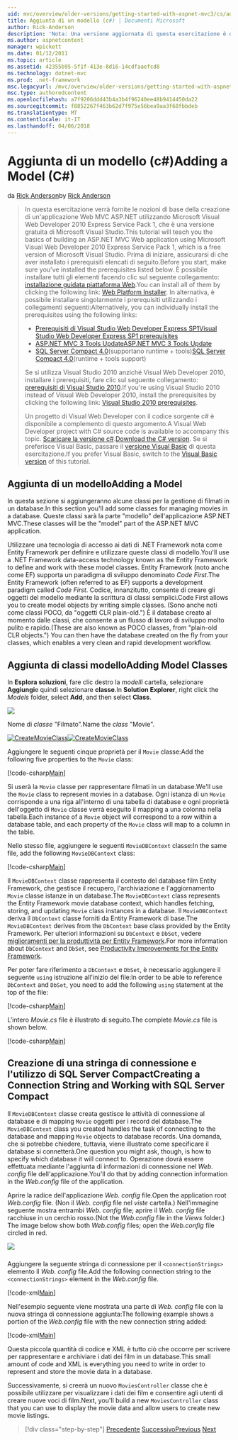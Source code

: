 ```yaml
---
uid: mvc/overview/older-versions/getting-started-with-aspnet-mvc3/cs/adding-a-model
title: Aggiunta di un modello (c#) | Documenti Microsoft
author: Rick-Anderson
description: 'Nota: Una versione aggiornata di questa esercitazione è disponibile qui che utilizza ASP.NET MVC 5 e Visual Studio 2013. È più sicuro, molto più semplice seguire e demo...'
ms.author: aspnetcontent
manager: wpickett
ms.date: 01/12/2011
ms.topic: article
ms.assetid: 42355b95-5f1f-413e-8d16-14cdfaaefcd8
ms.technology: dotnet-mvc
ms.prod: .net-framework
msc.legacyurl: /mvc/overview/older-versions/getting-started-with-aspnet-mvc3/cs/adding-a-model
msc.type: authoredcontent
ms.openlocfilehash: a7f9206ddd43b4a3b4f96240ee48b9414450da22
ms.sourcegitcommit: f8852267f463b62d7f975e56bea9aa3f68fbbdeb
ms.translationtype: MT
ms.contentlocale: it-IT
ms.lasthandoff: 04/06/2018
---
```

<a name="adding-a-model-c"></a><span data-ttu-id="29c39-104">Aggiunta di un modello (c#)</span><span class="sxs-lookup"><span data-stu-id="29c39-104">Adding a Model (C#)</span></span>
====================
<span data-ttu-id="29c39-105">da [Rick Anderson](https://github.com/Rick-Anderson)</span><span class="sxs-lookup"><span data-stu-id="29c39-105">by [Rick Anderson](https://github.com/Rick-Anderson)</span></span>

> <span data-ttu-id="29c39-106">In questa esercitazione verrà fornite le nozioni di base della creazione di un'applicazione Web MVC ASP.NET utilizzando Microsoft Visual Web Developer 2010 Express Service Pack 1, che è una versione gratuita di Microsoft Visual Studio.</span><span class="sxs-lookup"><span data-stu-id="29c39-106">This tutorial will teach you the basics of building an ASP.NET MVC Web application using Microsoft Visual Web Developer 2010 Express Service Pack 1, which is a free version of Microsoft Visual Studio.</span></span> <span data-ttu-id="29c39-107">Prima di iniziare, assicurarsi di che aver installato i prerequisiti elencati di seguito.</span><span class="sxs-lookup"><span data-stu-id="29c39-107">Before you start, make sure you've installed the prerequisites listed below.</span></span> <span data-ttu-id="29c39-108">È possibile installare tutti gli elementi facendo clic sul seguente collegamento: [installazione guidata piattaforma Web](https://www.microsoft.com/web/gallery/install.aspx?appid=VWD2010SP1Pack).</span><span class="sxs-lookup"><span data-stu-id="29c39-108">You can install all of them by clicking the following link: [Web Platform Installer](https://www.microsoft.com/web/gallery/install.aspx?appid=VWD2010SP1Pack).</span></span> <span data-ttu-id="29c39-109">In alternativa, è possibile installare singolarmente i prerequisiti utilizzando i collegamenti seguenti:</span><span class="sxs-lookup"><span data-stu-id="29c39-109">Alternatively, you can individually install the prerequisites using the following links:</span></span>
> 
> - [<span data-ttu-id="29c39-110">Prerequisiti di Visual Studio Web Developer Express SP1</span><span class="sxs-lookup"><span data-stu-id="29c39-110">Visual Studio Web Developer Express SP1 prerequisites</span></span>](https://www.microsoft.com/web/gallery/install.aspx?appid=VWD2010SP1Pack)
> - [<span data-ttu-id="29c39-111">ASP.NET MVC 3 Tools Update</span><span class="sxs-lookup"><span data-stu-id="29c39-111">ASP.NET MVC 3 Tools Update</span></span>](https://www.microsoft.com/web/gallery/install.aspx?appsxml=&amp;appid=MVC3)
> - <span data-ttu-id="29c39-112">[SQL Server Compact 4.0](https://www.microsoft.com/web/gallery/install.aspx?appid=SQLCE;SQLCEVSTools_4_0)(supportano runtime + tools)</span><span class="sxs-lookup"><span data-stu-id="29c39-112">[SQL Server Compact 4.0](https://www.microsoft.com/web/gallery/install.aspx?appid=SQLCE;SQLCEVSTools_4_0)(runtime + tools support)</span></span>
> 
> <span data-ttu-id="29c39-113">Se si utilizza Visual Studio 2010 anziché Visual Web Developer 2010, installare i prerequisiti, fare clic sul seguente collegamento: [prerequisiti di Visual Studio 2010](https://www.microsoft.com/web/gallery/install.aspx?appsxml=&amp;appid=VS2010SP1Pack).</span><span class="sxs-lookup"><span data-stu-id="29c39-113">If you're using Visual Studio 2010 instead of Visual Web Developer 2010, install the prerequisites by clicking the following link: [Visual Studio 2010 prerequisites](https://www.microsoft.com/web/gallery/install.aspx?appsxml=&amp;appid=VS2010SP1Pack).</span></span>
> 
> <span data-ttu-id="29c39-114">Un progetto di Visual Web Developer con il codice sorgente c# è disponibile a complemento di questo argomento.</span><span class="sxs-lookup"><span data-stu-id="29c39-114">A Visual Web Developer project with C# source code is available to accompany this topic.</span></span> <span data-ttu-id="29c39-115">[Scaricare la versione c#](https://code.msdn.microsoft.com/Introduction-to-MVC-3-10d1b098).</span><span class="sxs-lookup"><span data-stu-id="29c39-115">[Download the C# version](https://code.msdn.microsoft.com/Introduction-to-MVC-3-10d1b098).</span></span> <span data-ttu-id="29c39-116">Se si preferisce Visual Basic, passare il [versione Visual Basic](../vb/adding-a-model.md) di questa esercitazione.</span><span class="sxs-lookup"><span data-stu-id="29c39-116">If you prefer Visual Basic, switch to the [Visual Basic version](../vb/adding-a-model.md) of this tutorial.</span></span>


## <a name="adding-a-model"></a><span data-ttu-id="29c39-117">Aggiunta di un modello</span><span class="sxs-lookup"><span data-stu-id="29c39-117">Adding a Model</span></span>

<span data-ttu-id="29c39-118">In questa sezione si aggiungeranno alcune classi per la gestione di filmati in un database.</span><span class="sxs-lookup"><span data-stu-id="29c39-118">In this section you'll add some classes for managing movies in a database.</span></span> <span data-ttu-id="29c39-119">Queste classi sarà la parte "modello" dell'applicazione ASP.NET MVC.</span><span class="sxs-lookup"><span data-stu-id="29c39-119">These classes will be the "model" part of the ASP.NET MVC application.</span></span>

<span data-ttu-id="29c39-120">Utilizzare una tecnologia di accesso ai dati di .NET Framework nota come Entity Framework per definire e utilizzare queste classi di modello.</span><span class="sxs-lookup"><span data-stu-id="29c39-120">You'll use a .NET Framework data-access technology known as the Entity Framework to define and work with these model classes.</span></span> <span data-ttu-id="29c39-121">Entity Framework (noto anche come EF) supporta un paradigma di sviluppo denominato *Code First*.</span><span class="sxs-lookup"><span data-stu-id="29c39-121">The Entity Framework (often referred to as EF) supports a development paradigm called *Code First*.</span></span> <span data-ttu-id="29c39-122">Codice, innanzitutto, consente di creare gli oggetti del modello mediante la scrittura di classi semplici.</span><span class="sxs-lookup"><span data-stu-id="29c39-122">Code First allows you to create model objects by writing simple classes.</span></span> <span data-ttu-id="29c39-123">(Sono anche noti come classi POCO, da "oggetti CLR plain-old.") È il database creato al momento dalle classi, che consente a un flusso di lavoro di sviluppo molto pulito e rapido.</span><span class="sxs-lookup"><span data-stu-id="29c39-123">(These are also known as POCO classes, from "plain-old CLR objects.") You can then have the database created on the fly from your classes, which enables a very clean and rapid development workflow.</span></span>

## <a name="adding-model-classes"></a><span data-ttu-id="29c39-124">Aggiunta di classi modello</span><span class="sxs-lookup"><span data-stu-id="29c39-124">Adding Model Classes</span></span>

<span data-ttu-id="29c39-125">In **Esplora soluzioni**, fare clic destro la *modelli* cartella, selezionare **Aggiungi**e quindi selezionare **classe**.</span><span class="sxs-lookup"><span data-stu-id="29c39-125">In **Solution Explorer**, right click the *Models* folder, select **Add**, and then select **Class**.</span></span>

![](adding-a-model/_static/image1.png)

<span data-ttu-id="29c39-126">Nome di *classe* "Filmato".</span><span class="sxs-lookup"><span data-stu-id="29c39-126">Name the *class* "Movie".</span></span>

<span data-ttu-id="29c39-127">[![CreateMovieClass](adding-a-model/_static/image3.png)](adding-a-model/_static/image2.png)</span><span class="sxs-lookup"><span data-stu-id="29c39-127">[![CreateMovieClass](adding-a-model/_static/image3.png)](adding-a-model/_static/image2.png)</span></span>

<span data-ttu-id="29c39-128">Aggiungere le seguenti cinque proprietà per il `Movie` classe:</span><span class="sxs-lookup"><span data-stu-id="29c39-128">Add the following five properties to the `Movie` class:</span></span>

[!code-csharp[Main](adding-a-model/samples/sample1.cs)]

<span data-ttu-id="29c39-129">Si userà la `Movie` classe per rappresentare filmati in un database.</span><span class="sxs-lookup"><span data-stu-id="29c39-129">We'll use the `Movie` class to represent movies in a database.</span></span> <span data-ttu-id="29c39-130">Ogni istanza di un `Movie` corrisponde a una riga all'interno di una tabella di database e ogni proprietà dell'oggetto di `Movie` classe verrà eseguito il mapping a una colonna nella tabella.</span><span class="sxs-lookup"><span data-stu-id="29c39-130">Each instance of a `Movie` object will correspond to a row within a database table, and each property of the `Movie` class will map to a column in the table.</span></span>

<span data-ttu-id="29c39-131">Nello stesso file, aggiungere le seguenti `MovieDBContext` classe:</span><span class="sxs-lookup"><span data-stu-id="29c39-131">In the same file, add the following `MovieDBContext` class:</span></span>

[!code-csharp[Main](adding-a-model/samples/sample2.cs)]

<span data-ttu-id="29c39-132">Il `MovieDBContext` classe rappresenta il contesto del database film Entity Framework, che gestisce il recupero, l'archiviazione e l'aggiornamento `Movie` classe istanze in un database.</span><span class="sxs-lookup"><span data-stu-id="29c39-132">The `MovieDBContext` class represents the Entity Framework movie database context, which handles fetching, storing, and updating `Movie` class instances in a database.</span></span> <span data-ttu-id="29c39-133">Il `MovieDBContext` deriva il `DbContext` classe forniti da Entity Framework di base.</span><span class="sxs-lookup"><span data-stu-id="29c39-133">The `MovieDBContext` derives from the `DbContext` base class provided by the Entity Framework.</span></span> <span data-ttu-id="29c39-134">Per ulteriori informazioni su `DbContext` e `DbSet`, vedere [miglioramenti per la produttività per Entity Framework](https://blogs.msdn.com/b/efdesign/archive/2010/06/21/productivity-improvements-for-the-entity-framework.aspx?wa=wsignin1.0).</span><span class="sxs-lookup"><span data-stu-id="29c39-134">For more information about `DbContext` and `DbSet`, see [Productivity Improvements for the Entity Framework](https://blogs.msdn.com/b/efdesign/archive/2010/06/21/productivity-improvements-for-the-entity-framework.aspx?wa=wsignin1.0).</span></span>

<span data-ttu-id="29c39-135">Per poter fare riferimento a `DbContext` e `DbSet`, è necessario aggiungere il seguente `using` istruzione all'inizio del file:</span><span class="sxs-lookup"><span data-stu-id="29c39-135">In order to be able to reference `DbContext` and `DbSet`, you need to add the following `using` statement at the top of the file:</span></span>

[!code-csharp[Main](adding-a-model/samples/sample3.cs)]

<span data-ttu-id="29c39-136">L'intero *Movie.cs* file è illustrato di seguito.</span><span class="sxs-lookup"><span data-stu-id="29c39-136">The complete *Movie.cs* file is shown below.</span></span>

[!code-csharp[Main](adding-a-model/samples/sample4.cs)]

## <a name="creating-a-connection-string-and-working-with-sql-server-compact"></a><span data-ttu-id="29c39-137">Creazione di una stringa di connessione e l'utilizzo di SQL Server Compact</span><span class="sxs-lookup"><span data-stu-id="29c39-137">Creating a Connection String and Working with SQL Server Compact</span></span>

<span data-ttu-id="29c39-138">Il `MovieDBContext` classe creata gestisce le attività di connessione al database e di mapping `Movie` oggetti per i record del database.</span><span class="sxs-lookup"><span data-stu-id="29c39-138">The `MovieDBContext` class you created handles the task of connecting to the database and mapping `Movie` objects to database records.</span></span> <span data-ttu-id="29c39-139">Una domanda, che si potrebbe chiedere, tuttavia, viene illustrato come specificare il database si connetterà.</span><span class="sxs-lookup"><span data-stu-id="29c39-139">One question you might ask, though, is how to specify which database it will connect to.</span></span> <span data-ttu-id="29c39-140">Operazione dovrà essere effettuata mediante l'aggiunta di informazioni di connessione nel *Web. config* file dell'applicazione.</span><span class="sxs-lookup"><span data-stu-id="29c39-140">You'll do that by adding connection information in the *Web.config* file of the application.</span></span>

<span data-ttu-id="29c39-141">Aprire la radice dell'applicazione *Web. config* file.</span><span class="sxs-lookup"><span data-stu-id="29c39-141">Open the application root *Web.config* file.</span></span> <span data-ttu-id="29c39-142">(Non il *Web. config* file nel *viste* cartella.) Nell'immagine seguente mostra entrambi *Web. config* file; aprire il *Web. config* file racchiuse in un cerchio rosso.</span><span class="sxs-lookup"><span data-stu-id="29c39-142">(Not the *Web.config* file in the *Views* folder.) The image below show both *Web.config* files; open the *Web.config* file circled in red.</span></span>

![](adding-a-model/_static/image4.png)

### 

<span data-ttu-id="29c39-143">Aggiungere la seguente stringa di connessione per il `<connectionStrings>` elemento il *Web. config* file.</span><span class="sxs-lookup"><span data-stu-id="29c39-143">Add the following connection string to the `<connectionStrings>` element in the *Web.config* file.</span></span>

[!code-xml[Main](adding-a-model/samples/sample5.xml)]

<span data-ttu-id="29c39-144">Nell'esempio seguente viene mostrata una parte di *Web. config* file con la nuova stringa di connessione aggiunta:</span><span class="sxs-lookup"><span data-stu-id="29c39-144">The following example shows a portion of the *Web.config* file with the new connection string added:</span></span>

[!code-xml[Main](adding-a-model/samples/sample6.xml)]

<span data-ttu-id="29c39-145">Questa piccola quantità di codice e XML è tutto ciò che occorre per scrivere per rappresentare e archiviare i dati dei film in un database.</span><span class="sxs-lookup"><span data-stu-id="29c39-145">This small amount of code and XML is everything you need to write in order to represent and store the movie data in a database.</span></span>

<span data-ttu-id="29c39-146">Successivamente, si creerà un nuovo `MoviesController` classe che è possibile utilizzare per visualizzare i dati dei film e consentire agli utenti di creare nuove voci di film.</span><span class="sxs-lookup"><span data-stu-id="29c39-146">Next, you'll build a new `MoviesController` class that you can use to display the movie data and allow users to create new movie listings.</span></span>

> [!div class="step-by-step"]
> <span data-ttu-id="29c39-147">[Precedente](adding-a-view.md)
> [Successivo](accessing-your-models-data-from-a-controller.md)</span><span class="sxs-lookup"><span data-stu-id="29c39-147">[Previous](adding-a-view.md)
[Next](accessing-your-models-data-from-a-controller.md)</span></span>

